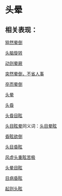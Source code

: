 # 头晕

## 相关表现：

[猝然晕倒](https://zuoye.gmzyh.com/search?key=猝然晕倒)
[头脑旋转](https://zuoye.gmzyh.com/search?key=头脑旋转)
[动则晕厥](https://zuoye.gmzyh.com/search?key=动则晕厥)
[突然晕倒，不省人事](https://zuoye.gmzyh.com/search?key=突然晕倒，不省人事)
[卒而晕倒](https://zuoye.gmzyh.com/search?key=卒而晕倒)
[头晕](https://zuoye.gmzyh.com/search?key=头晕)
[头昏](https://zuoye.gmzyh.com/search?key=头昏)
[头昏目眩](https://zuoye.gmzyh.com/search?key=头昏目眩)
[头目眩晕](https://zuoye.gmzyh.com/search?key=头目眩晕)同义词：[头目晕眩](https://zuoye.gmzyh.com/search?key=头目晕眩)
[昏眩欲倒](https://zuoye.gmzyh.com/search?key=昏眩欲倒)
[头目昏眩](https://zuoye.gmzyh.com/search?key=头目昏眩)
[风虚头重眩苦极](https://zuoye.gmzyh.com/search?key=风虚头重眩苦极)
[头晕目眩](https://zuoye.gmzyh.com/search?key=头晕目眩)
[目病昏眩](https://zuoye.gmzyh.com/search?key=目病昏眩)
[起则头眩](https://zuoye.gmzyh.com/search?key=起则头眩)